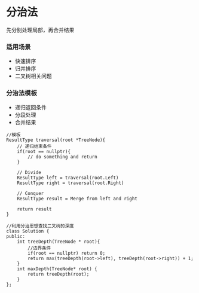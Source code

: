 # 分治法

先分别处理局部，再合并结果

### 适用场景

-   快速排序
-   归并排序
-   二叉树相关问题

### 分治法模板

-   递归返回条件
-   分段处理
-   合并结果

```
//模板
ResultType traversal(root *TreeNode){
    // 递归结束条件
    if(root == nullptr){
        // do something and return
    }

    // Divide
    ResultType left = traversal(root.Left)
    ResultType right = traversal(root.Right)

    // Conquer
    ResultType result = Merge from left and right

    return result
}
```

```
//利用分治思想查找二叉树的深度
class Solution {
public:
    int treeDepth(TreeNode * root){
        //边界条件
        if(root == nullptr) return 0;
        return max(treeDepth(root->left), treeDepth(root->right)) + 1;
    }
    int maxDepth(TreeNode* root) {
        return treeDepth(root);
    }
};
```

